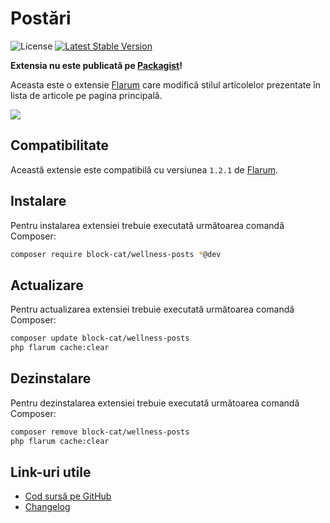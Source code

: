 # Postări

![License](https://img.shields.io/badge/license-MIT-blue.svg) [![Latest Stable Version](https://img.shields.io/packagist/v/block-cat/wellness-posts.svg)](https://packagist.org/packages/block-cat/wellness-posts)

**Extensia nu este publicată pe [Packagist](https://packagist.org/)!**

Aceasta este o extensie [Flarum](https://flarum.org/) care modifică stilul articolelor prezentate în lista de articole pe pagina principală.

![](https://i.imgur.com/8xsfwV0.png)

## Compatibilitate

Această extensie este compatibilă cu versiunea `1.2.1` de [Flarum](https://flarum.org/).

## Instalare

Pentru instalarea extensiei trebuie executată următoarea comandă Composer:

```sh
composer require block-cat/wellness-posts *@dev
```

## Actualizare

Pentru actualizarea extensiei trebuie executată următoarea comandă Composer:

```sh
composer update block-cat/wellness-posts
php flarum cache:clear
```

## Dezinstalare

Pentru dezinstalarea extensiei trebuie executată următoarea comandă Composer:

```sh
composer remove block-cat/wellness-posts
php flarum cache:clear
```

## Link-uri utile

- [Cod sursă pe GitHub](https://github.com/block-cat/wellness-posts)
- [Changelog](CHANGELOG.md)